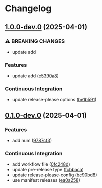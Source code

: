 # Changelog

## [1.0.0-dev.0](https://github.com/c12i/rp-test/compare/rp-test-v0.1.0-dev.0...rp-test-v1.0.0-dev.0) (2025-04-01)


### ⚠ BREAKING CHANGES

* update add

### Features

* update add ([c5390a8](https://github.com/c12i/rp-test/commit/c5390a80925229051abfba3e8966eccb6594fb8b))


### Continuous Integration

* update release-please options ([be1b591](https://github.com/c12i/rp-test/commit/be1b59136ae6f34187cfdd5031ed1128eb4eb617))

## [0.1.0-dev.0](https://github.com/c12i/rp-test/compare/rp-test-v0.1.0-dev.0...rp-test-v0.1.0-dev.0) (2025-04-01)


### Features

* add num ([9787cf3](https://github.com/c12i/rp-test/commit/9787cf3ac99e27616c24053240f2e473ef594e75))


### Continuous Integration

* add workflow file ([0fc248d](https://github.com/c12i/rp-test/commit/0fc248d2b8746f3c289a411fbdd70d8f8f788f4c))
* update pre-release type ([fcbbaca](https://github.com/c12i/rp-test/commit/fcbbaca856ed4d9d9895c08e271bf6905bfc88bd))
* update release-please-config ([bc90bd8](https://github.com/c12i/rp-test/commit/bc90bd8e7e441978fb5ca827074e94d115e4da8c))
* use manifest releases ([ea0a258](https://github.com/c12i/rp-test/commit/ea0a25812643a13a2fe24565f95c1f04db3948f9))
